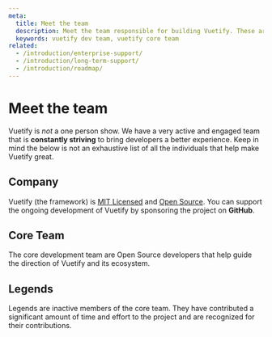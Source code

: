 ```yaml
---
meta:
  title: Meet the team
  description: Meet the team responsible for building Vuetify. These are the core individuals who drive the vision of the framework.
  keywords: vuetify dev team, vuetify core team
related:
  - /introduction/enterprise-support/
  - /introduction/long-term-support/
  - /introduction/roadmap/
---
```


# Meet the team

Vuetify is _not_ a one person show. We have a very active and engaged team that is **constantly striving** to bring developers a better experience. Keep in mind the below is not an exhaustive list of all the individuals that help make Vuetify great.

<PageFeatures />

<PromotedEntry />

## Company

Vuetify (the framework) is [MIT Licensed](https://github.com/vuetifyjs/vuetify/blob/master/LICENSE.md) and [Open Source](https://opensource.com/resources/what-open-source). You can support the ongoing development of Vuetify by sponsoring the project on **GitHub**.

<PromotedPromoted slug="enterprise-support" />

<AboutTeamMembers team="company" />

## Core Team

The core development team are Open Source developers that help guide the direction of Vuetify and its ecosystem.

<PromotedPromoted slug="vuetify-open-collective" />

<AboutTeamMembers team="core" />

## Legends

Legends are inactive members of the core team. They have contributed a significant amount of time and effort to the project and are recognized for their contributions.

<AboutTeamMembers team="legends" />
